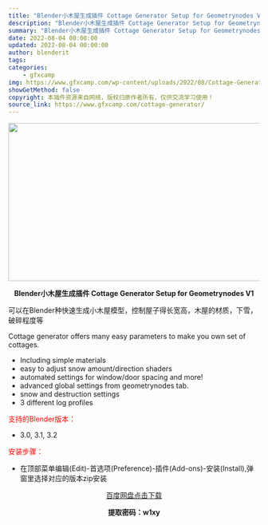 ```yaml
---
title: "Blender小木屋生成插件 Cottage Generator Setup for Geometrynodes V1"
description: "Blender小木屋生成插件 Cottage Generator Setup for Geometrynodes V1 可以在Blender种快速生成小木屋模型，控制屋子得长宽高，木屋的材质，下雪，破..."
summary: "Blender小木屋生成插件 Cottage Generator Setup for Geometrynodes V1 可以在Blender种快速生成小木屋模型，控制屋子得长宽高，木屋的材质，下雪，破..."
date: 2022-08-04 00:00:00
updated: 2022-08-04 00:00:00
author: blenderit
tags: 
categories:
    - gfxcamp
img: https://www.gfxcamp.com/wp-content/uploads/2022/08/Cottage-Generator-Setup-for-Geometrynodes.jpg
showGetMethod: false
copyright: 本插件资源来自网络，版权归原作者所有，仅供交流学习使用！
source_link: https://www.gfxcamp.com/cottage-generator/
---
```

<div><p><img decoding="async" class="aligncenter size-full wp-image-105682" src="https://www.gfxcamp.com/wp-content/uploads/2022/08/Cottage-Generator-Setup-for-Geometrynodes.jpg" data-src="https://www.gfxcamp.com/wp-content/uploads/2022/08/Cottage-Generator-Setup-for-Geometrynodes.jpg" alt="" width="590" height="317" data-srcset="https://www.gfxcamp.com/wp-content/uploads/2022/08/Cottage-Generator-Setup-for-Geometrynodes.jpg 590w, https://www.gfxcamp.com/wp-content/uploads/2022/08/Cottage-Generator-Setup-for-Geometrynodes-150x81.jpg 150w" data-sizes="(max-width: 590px) 100vw, 590px"></p><p style="text-align: center;"><strong>Blender小木屋生成插件 Cottage Generator Setup for Geometrynodes V1</strong></p><p>可以在Blender种快速生成小木屋模型，控制屋子得长宽高，木屋的材质，下雪，破碎程度等</p><p>Cottage generator offers many easy parameters to make you own set of cottages.</p><ul>
<li>Including simple materials</li>
<li>easy to adjust snow amount/direction shaders</li>
<li>automated settings for window/door spacing and more!</li>
<li>advanced global settings from geometrynodes tab.</li>
<li>snow and destruction settings</li>
<li>3 different log profiles</li>
</ul><p style="text-align: left;"><span style="color: #ff0000;">支持的Blender版本：</span></p><ul>
<li style="text-align: left;">3.0, 3.1, 3.2</li>
</ul><p><span style="color: #ff0000;">安装步骤：</span></p><ul>
<li>在顶部菜单编辑(Edit)-首选项(Preference)-插件(Add-ons)-安装(Install),弹窗里选择对应的版本zip安装</li>
</ul><p style="text-align: center;"><a class="maxbutton-3 maxbutton maxbutton-baidu" target="_blank" rel="noopener" href="https://pan.baidu.com/s/1TGRXSnfs3afalOBguAwCuA?pwd=w1xy"><span class="mb-text">百度网盘点击下载</span></a></p><p style="text-align: center;"><strong>提取密码：w1xy</strong></p></div>